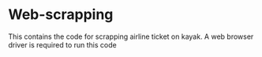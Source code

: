 # Web-scrapping

This contains the code for scrapping airline ticket on kayak. A web browser driver is required to run this code
